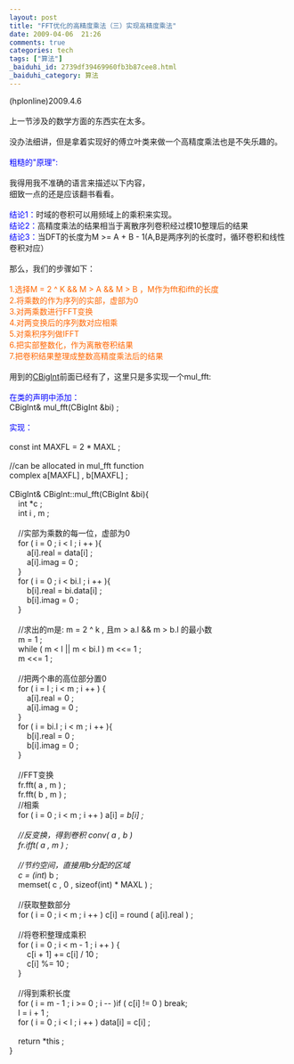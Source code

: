 ```yaml
---
layout: post
title: "FFT优化的高精度乘法（三）实现高精度乘法"
date: 2009-04-06  21:26
comments: true
categories: tech
tags: ["算法"]
_baiduhi_id: 2739df39469960fb3b87cee8.html
_baiduhi_category: 算法
---
```


(hplonline)2009.4.6<br/><br/>
上一节涉及的数学方面的东西实在太多。<br/><br/>
没办法细讲，但是拿着实现好的傅立叶类来做一个高精度乘法也是不失乐趣的。<br/><br/><font color="#0000ff">粗糙的"原理":</font><br/><br/>
我得用我不准确的语言来描述以下内容，<br/>
细致一点的还是应该翻书看看。<br/><br/><font color="#0000ff">结论1：</font>时域的卷积可以用频域上的乘积来实现。<br/><font color="#0000ff">结论2：</font>高精度乘法的结果相当于离散序列卷积经过模10整理后的结果<br/><font color="#0000ff">结论3：</font>当DFT的长度为M &gt;= A + B - 1(A,B是两序列的长度时，循环卷积和线性卷积对应）<br/><br/>
那么，我们的步骤如下：<br/><br/><font color="#ff6600">1.选择M = 2 ^ K &amp;&amp; M &gt; A &amp;&amp; M &gt; B ，M作为fft和ifft的长度<br/>
2.将乘数的作为序列的实部，虚部为0 <br/>
3.对两乘数进行FFT变换<br/>
4.对两变换后的序列数对应相乘<br/>
5.对乘积序列做IFFT<br/>
6.把实部整数化，作为离散卷积结果<br/>
7.把卷积结果整理成整数高精度乘法后的结果</font><br/><br/>
用到的<a href="http://hi.baidu.com/hplonline/blog/item/bebbf9de8308c65c95ee371d.html" target="_blank">CBigInt</a>前面已经有了，这里只是多实现一个mul_fft:<br/><br/><font color="#0000ff">在类的声明中添加：</font><br/>
CBigInt&amp; mul_fft(CBigInt &amp;bi) ;<br/><br/><font color="#0000ff">实现：</font><br/><br/>
const int MAXFL = 2 * MAXL ;<br/><br/>
//can be allocated in mul_fft function <br/>
complex a[MAXFL] , b[MAXFL] ;<br/><br/>
CBigInt&amp; CBigInt::mul_fft(CBigInt &amp;bi){<br/>
           int *c ;<br/>
           int i , m ; <br/><br/>
           //实部为乘数的每一位，虚部为0<br/>
           for ( i = 0 ; i &lt; l ; i ++ ){<br/>
                      a[i].real = data[i] ;<br/>
                      a[i].imag = 0 ;<br/>
           }<br/>
           for ( i = 0 ; i &lt; bi.l ; i ++ ){<br/>
                      b[i].real = bi.data[i] ;<br/>
                      b[i].imag = 0 ;<br/>
           }<br/><br/>
           //求出的m是: m = 2 ^ k , 且m &gt; a.l &amp;&amp; m &gt; b.l 的最小数<br/>
           m = 1 ;<br/>
           while ( m &lt; l || m &lt; bi.l ) m &lt;&lt;= 1 ;<br/>
           m &lt;&lt;= 1 ;<br/><br/>
           //把两个串的高位部分置0<br/>
           for ( i = l ; i &lt; m ; i ++ ) {<br/>
                      a[i].real = 0 ;<br/>
                      a[i].imag = 0 ;<br/>
           }<br/>
           for ( i = bi.l ; i &lt; m ; i ++ ){<br/>
                      b[i].real = 0 ;<br/>
                      b[i].imag = 0 ;<br/>
           }<br/><br/>
           //FFT变换<br/>
           fr.fft( a , m ) ;<br/>
           fr.fft( b , m ) ;<br/>
           //相乘<br/>
           for ( i = 0 ; i &lt; m ; i ++ ) a[i] *= b[i] ;<br/><br/>
           //反变换，得到卷积 conv( a , b )  <br/>
           fr.ifft( a , m ) ;<br/>
           <br/>
           //节约空间，直接用b分配的区域<br/>
           c = (int*) b ;<br/>
           memset( c , 0 , sizeof(int) * MAXL ) ;<br/><br/>
           //获取整数部分<br/>
           for ( i = 0 ; i &lt; m ; i ++ ) c[i] = round ( a[i].real ) ;<br/>
           <br/>
           //将卷积整理成乘积<br/>
           for ( i = 0 ; i &lt; m - 1 ; i ++ ) {<br/>
                      c[i + 1] += c[i] / 10 ;<br/>
                      c[i] %= 10 ;<br/>
           }<br/><br/>
           //得到乘积长度<br/>
           for ( i = m - 1 ; i &gt;= 0 ; i -- )if ( c[i] != 0 ) break; <br/>
           l = i + 1 ;<br/>
           for ( i = 0 ; i &lt; l ; i ++ ) data[i] = c[i] ;<br/><br/>
           return *this ;<br/>
}
